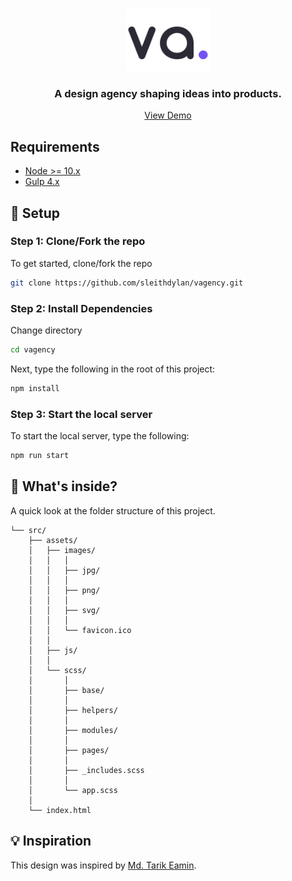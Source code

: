 <br />
<p align="center">
  <a href="https://vagency.netlify.app">
    <img src="./src/assets/images/png/vagency.png" alt="vagency logo" width="135" height="100">
  </a>

  <h3 align="center">A design agency shaping ideas into products.</h3>

  <p align="center">
    <a href="https://vagency.netlify.app">View Demo</a>
</p>

## Requirements

- [Node >= 10.x](https://nodejs.org/en/)
- [Gulp 4.x](https://gulpjs.com/)

## :rocket: Setup

### Step 1: Clone/Fork the repo

To get started, clone/fork the repo

```sh
git clone https://github.com/sleithdylan/vagency.git
```

### Step 2: Install Dependencies

Change directory

```sh
cd vagency
```

Next, type the following in the root of this project:

```sh
npm install
```

### Step 3: Start the local server

To start the local server, type the following:

```bash
npm run start
```

## :open_file_folder: What's inside?

A quick look at the folder structure of this project.

```
└── src/
    ├── assets/
    │   ├── images/
    │   │   │
    │   │   ├── jpg/
    │   │   │
    │   │   ├── png/
    │   │   │
    │   │   ├── svg/
    │   │   │
    │   │   └── favicon.ico
    │   │
    │   ├── js/
    │   │
    │   └── scss/
    │       │
    │       ├── base/
    │       │
    │       ├── helpers/
    │       │
    │       ├── modules/
    │       │
    │       ├── pages/
    │       │
    │       ├── _includes.scss
    │       │
    │       └── app.scss
    │
    └── index.html
```

## :bulb: Inspiration

This design was inspired by [Md. Tarik Eamin](https://dribbble.com/shots/6850702-Digital-Agency/).
